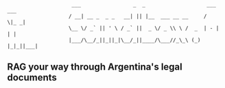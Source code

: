                          ___                 _  _                    ___  ___ 
                        / __| __ _  _ _   __| || |__  ___ __ __     /   \|_ _|
                        \__ \/ _` || ' \ / _` ||  _ \/ _ \\ \ /  _  | - | | | 
                        |___/\__/_||_||_|\__/_||____/\___//_\_\ (_) |_|_||___|          


## RAG your way through Argentina's legal documents
